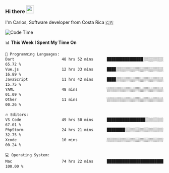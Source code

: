 ### Hi there <img src="https://media.giphy.com/media/hvRJCLFzcasrR4ia7z/giphy.gif" width="25px" height="25px">

I'm Carlos, Software developer from Costa Rica 🇨🇷

[//]: # (<a href="https://app.daily.dev/carum98"><img src="https://github.com/carum98/carum98/blob/main/devcard.svg" width="400" alt="Carlos Umaña Acevedo's Dev Card"/></a>)


<!--START_SECTION:waka-->
![Code Time](http://img.shields.io/badge/Code%20Time-10%2C916%20hrs%2051%20mins-blue)

📊 **This Week I Spent My Time On** 

```text
💬 Programming Languages: 
Dart                     48 hrs 52 mins      ████████████████░░░░░░░░░   65.72 % 
Vue.js                   12 hrs 33 mins      ████░░░░░░░░░░░░░░░░░░░░░   16.89 % 
JavaScript               11 hrs 42 mins      ████░░░░░░░░░░░░░░░░░░░░░   15.75 % 
YAML                     48 mins             ░░░░░░░░░░░░░░░░░░░░░░░░░   01.09 % 
Other                    11 mins             ░░░░░░░░░░░░░░░░░░░░░░░░░   00.26 % 

🔥 Editors: 
VS Code                  49 hrs 50 mins      █████████████████░░░░░░░░   67.01 % 
PhpStorm                 24 hrs 21 mins      ████████░░░░░░░░░░░░░░░░░   32.75 % 
Xcode                    10 mins             ░░░░░░░░░░░░░░░░░░░░░░░░░   00.24 % 

💻 Operating System: 
Mac                      74 hrs 22 mins      █████████████████████████   100.00 % 
```


<!--END_SECTION:waka-->
